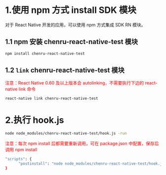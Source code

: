 # 1.使用 npm 方式 install  SDK 模块

对于 React Native 开发的应用，可以使用 npm 方式集成 SDK RN 模块。

## 1.1 npm 安装 chenru-react-native-test 模块

```sh
npm install chenru-react-native-test
```

## 1.2 `link` chenru-react-native-test 模块

<span style="color:red">注意：React Native 0.60 及以上版本会 autolinking，不需要执行下边的 react-native link 命令</span>
```sh
react-native link chenru-react-native-test
```

# 2.执行 hook.js
```sh
node node_modules/chenru-react-native-test/hook.js -run
```
<span style="color:red">注意：每次 npm install 后都需要重新调用，可在 package.json 中配置，保存后调用 npm install</span>
```sh
"scripts": {
	  "postinstall": "node node_modules/chenru-react-native-test/hook.js -run"
}
```